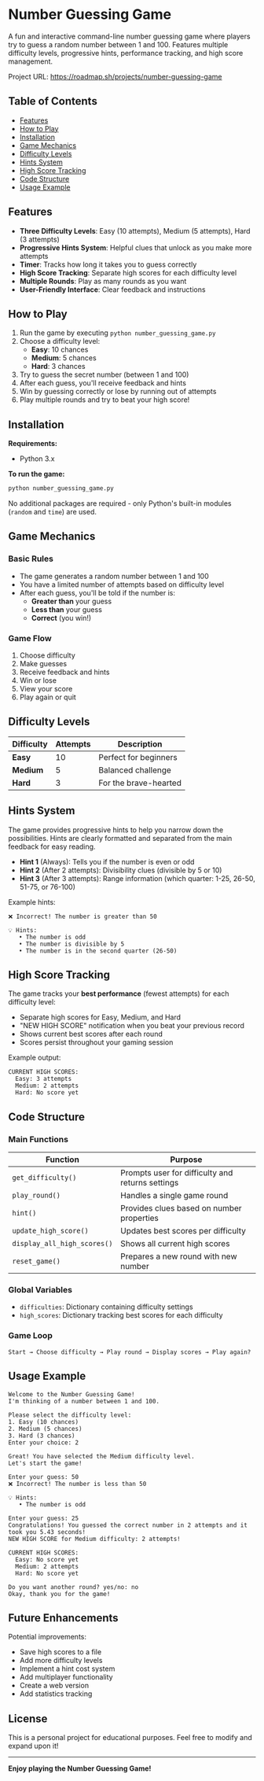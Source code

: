 # Number Guessing Game 

A fun and interactive command-line number guessing game where players try to guess a random number between 1 and 100. Features multiple difficulty levels, progressive hints, performance tracking, and high score management.

Project URL: https://roadmap.sh/projects/number-guessing-game

## Table of Contents

- [Features](#features)
- [How to Play](#how-to-play)
- [Installation](#installation)
- [Game Mechanics](#game-mechanics)
- [Difficulty Levels](#difficulty-levels)
- [Hints System](#hints-system)
- [High Score Tracking](#high-score-tracking)
- [Code Structure](#code-structure)
- [Usage Example](#usage-example)

## Features

- **Three Difficulty Levels**: Easy (10 attempts), Medium (5 attempts), Hard (3 attempts)
- **Progressive Hints System**: Helpful clues that unlock as you make more attempts
- **Timer**: Tracks how long it takes you to guess correctly
- **High Score Tracking**: Separate high scores for each difficulty level
- **Multiple Rounds**: Play as many rounds as you want
- **User-Friendly Interface**: Clear feedback and instructions

## How to Play

1. Run the game by executing `python number_guessing_game.py`
2. Choose a difficulty level:
   - **Easy**: 10 chances
   - **Medium**: 5 chances
   - **Hard**: 3 chances
3. Try to guess the secret number (between 1 and 100)
4. After each guess, you'll receive feedback and hints
5. Win by guessing correctly or lose by running out of attempts
6. Play multiple rounds and try to beat your high score!

## Installation

**Requirements:**
- Python 3.x

**To run the game:**
```bash
python number_guessing_game.py
```

No additional packages are required - only Python's built-in modules (`random` and `time`) are used.

## Game Mechanics

### Basic Rules
- The game generates a random number between 1 and 100
- You have a limited number of attempts based on difficulty level
- After each guess, you'll be told if the number is:
  - **Greater than** your guess
  - **Less than** your guess
  - **Correct** (you win!)

### Game Flow
1. Choose difficulty
2. Make guesses
3. Receive feedback and hints
4. Win or lose
5. View your score
6. Play again or quit

## Difficulty Levels

| Difficulty | Attempts | Description |
|-----------|----------|-------------|
| **Easy** | 10 | Perfect for beginners |
| **Medium** | 5 | Balanced challenge |
| **Hard** | 3 | For the brave-hearted |

## Hints System

The game provides progressive hints to help you narrow down the possibilities. Hints are clearly formatted and separated from the main feedback for easy reading.

- **Hint 1** (Always): Tells you if the number is even or odd
- **Hint 2** (After 2 attempts): Divisibility clues (divisible by 5 or 10)
- **Hint 3** (After 3 attempts): Range information (which quarter: 1-25, 26-50, 51-75, or 76-100)

Example hints:
```
❌ Incorrect! The number is greater than 50

💡 Hints:
   • The number is odd
   • The number is divisible by 5
   • The number is in the second quarter (26-50)

```

## High Score Tracking

The game tracks your **best performance** (fewest attempts) for each difficulty level:

- Separate high scores for Easy, Medium, and Hard
- "NEW HIGH SCORE" notification when you beat your previous record
- Shows current best scores after each round
- Scores persist throughout your gaming session

Example output:
```
CURRENT HIGH SCORES:
  Easy: 3 attempts
  Medium: 2 attempts
  Hard: No score yet
```

## Code Structure

### Main Functions

| Function | Purpose |
|----------|---------|
| `get_difficulty()` | Prompts user for difficulty and returns settings |
| `play_round()` | Handles a single game round |
| `hint()` | Provides clues based on number properties |
| `update_high_score()` | Updates best scores per difficulty |
| `display_all_high_scores()` | Shows all current high scores |
| `reset_game()` | Prepares a new round with new number |

### Global Variables

- `difficulties`: Dictionary containing difficulty settings
- `high_scores`: Dictionary tracking best scores for each difficulty

### Game Loop

```
Start → Choose difficulty → Play round → Display scores → Play again?
```

## Usage Example

```
Welcome to the Number Guessing Game!
I'm thinking of a number between 1 and 100.

Please select the difficulty level:
1. Easy (10 chances)
2. Medium (5 chances)
3. Hard (3 chances)
Enter your choice: 2

Great! You have selected the Medium difficulty level.
Let's start the game!

Enter your guess: 50
❌ Incorrect! The number is less than 50

💡 Hints:
   • The number is odd

Enter your guess: 25
Congratulations! You guessed the correct number in 2 attempts and it took you 5.43 seconds!
NEW HIGH SCORE for Medium difficulty: 2 attempts!

CURRENT HIGH SCORES:
  Easy: No score yet
  Medium: 2 attempts
  Hard: No score yet

Do you want another round? yes/no: no
Okay, thank you for the game!
```


## Future Enhancements

Potential improvements:
- Save high scores to a file
- Add more difficulty levels
- Implement a hint cost system
- Add multiplayer functionality
- Create a web version
- Add statistics tracking

## License

This is a personal project for educational purposes. Feel free to modify and expand upon it!

---

**Enjoy playing the Number Guessing Game!**
